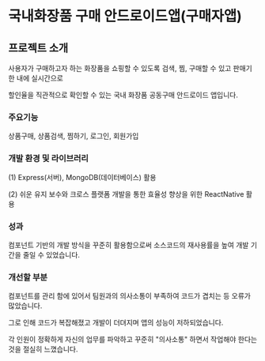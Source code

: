 # 국내화장품 구매 안드로이드앱(구매자앱)

## 프로젝트 소개

<p>사용자가 구매하고자 하는 화장품을 쇼핑할 수 있도록 검색, 찜, 구매할 수 있고 판매기한 내에 실시간으로</p>
<p>할인율을 직관적으로 확인할 수 있는 국내 화장품 공동구매 안드로이드 앱입니다.</p>

### 주요기능

상품구매, 상품검색, 찜하기, 로그인, 회원가입

### 개발 환경 및 라이브러리

<p>(1) Express(서버), MongoDB(데이터베이스) 활용</p>
<p>(2) 쉬운 유지 보수와 크로스 플랫폼 개발을 통한 효율성 향상을 위한 ReactNative 활용</p>

### 성과

<p>컴포넌트 기반의 개발 방식을 꾸준히 활용함으로써 소스코드의 재사용률을 높여 개발 기간을 줄일 수 있었습니다.</p>

### 개선할 부분

<p>컴포넌트를 관리 함에 있어서 팀원과의 의사소통이 부족하여 코드가 겹치는 등 오류가 많았습니다.</p>
<p>그로 인해 코드가 복잡해졌고 개발이 더뎌지며 앱의 성능이 저하되었습니다.</p>
<p>각 인원이 정확하게 자신의 업무를 파악하고 꾸준히 "의사소통" 하면서 작업해야 한다는 것을 절실히 느꼈습니다.</p>

